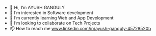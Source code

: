 - 👋 Hi, I’m AYUSH GANGULY
- 👀 I’m interested in Software development  
- 🌱 I’m currently learning Web and App Development 
- 💞️ I’m looking to collaborate on Tech Projects
- 📫 How to reach me www.linkedin.com/in/ayush-ganguly-45728520b

<!---
AYUSH325/AYUSH325 is a ✨ special ✨ repository because its `README.md` (this file) appears on your GitHub profile.
You can click the Preview link to take a look at your changes.
--->
